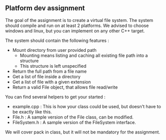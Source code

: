 ## Platform dev assignment


The goal of the assignment is to create a virtual file system. The system should compile and run on at least 2 platforms. We advised to choose windows and linux, but you can implement on any other C++ target.

The system should contain the following features :

- Mount directory from user provided path
    - Mounting means listing and caching all existing file path into a structure
    - This structure is left unspecified
- Return the full path from a file name
- Get a list of file inside a directory
- Get a list of file with a given extension
- Return a valid File object, that allows file read/write

You can find several helpers to get your started :

- example.cpp : This is how your class could be used, but doesn't have to be exactly like this.
- File.h : A sample version of the File class, can be modified.
- FileSystem.h : A sample version of the FileSystem interface.


We will cover pack in class, but it will not be mandatory for the assignment.
